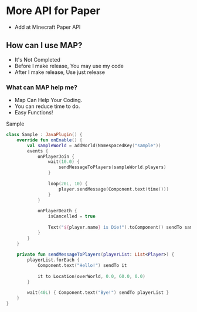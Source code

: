 # More API for Paper
- Add at Minecraft Paper API

## How can I use MAP?
- It's Not Completed
- Before I make release, You may use my code
- After I make release, Use just release

### What can MAP help me?
- Map Can Help Your Coding.
- You can reduce time to do.
- Easy Functions!

Sample
```kotlin
class Sample : JavaPlugin() {
    override fun onEnable() {
        val sampleWorld = addWorld(NamespacedKey("sample"))
        events {
            onPlayerJoin {
                wait(10.0) {
                    sendMessageToPlayers(sampleWorld.players)
                }
                
                loop(20L, 10) {
                    player.sendMessage(Component.text(time()))
                }
            }
            
            onPlayerDeath {
                isCancelled = true
                
                Text("${player.name} is Die!").toComponent() sendTo sampleWorld.players
            }
        }
    }
    
    private fun sendMessageToPlayers(playerList: List<Player>) {
        playerList.forEach { 
            Component.text("Hello!") sendTo it
            
            it to Location(overWorld, 0.0, 60.0, 0.0)
        }
        
        wait(40L) { Component.text("Bye!") sendTo playerList }
    }
}
```